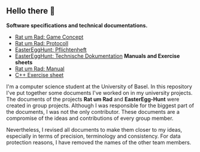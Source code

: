 ## Hello there 👋

**Software specifications and technical documentations.**
* [Rat um Rad: Game Concept](rat_um_rad/Rat_um_Rad_Game_Concept.pdf)
* [Rat um Rad: Protocoll](rat_um_rad/Rat_um_Rad_Protocoll.pdf)
* [EasterEggHunt: Pflichtenheft](easter_egg_hunt/EasterEggHunt_Pflichtenheft.md)
* [EasterEggHunt: Technische Dokumentation](easter_egg_hunt/EasterEggHunt_TechnischeDokumentation.md)
**Manuals and Exercise sheets**
* [Rat um Rad: Manual](rat_um_rad/Rat_um_Rad_Manual.pdf)
* [C++ Exercise sheet](programming_languages/cs109-e1.pdf)

I'm a computer science student at the University of Basel. In this repository I've put together some documents I've worked on in my university projects. The documents of the projects **Rat um Rad** and **EasterEgg-Hunt** were created in group projects. Although I was responsible for the biggest part of the documents, I was not the only contributor. These documents are a compromise of the ideas and contributions of every group member.

Nevertheless, I revised all documents to make them closer to my ideas, especially in terms of precision, terminology and consistency. For data protection reasons, I have removed the names of the other team members.